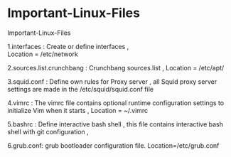 # Important-Linux-Files
Important-Linux-Files

1.interfaces :
    Create or define interfaces ,    
    Location = /etc/network
    
2.sources.list.crunchbang :
    Crunchbang sources.list ,
    Location = /etc/apt/
    
3.squid.conf :
    Define own rules for Proxy server , all Squid proxy server settings are made in the /etc/squid/squid.conf file
    
    
4.vimrc :
   The vimrc file contains optional runtime configuration settings to initialize Vim when it starts ,
    Location = ~/.vimrc
    
5.bashrc :
    Define interactive bash shell , this file contains interactive bash shell with git configuration ,
    
6.grub.conf:
     grub bootloader configuration file.
     Location=/etc/grub.conf


